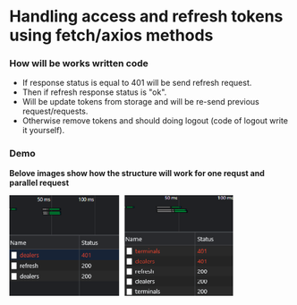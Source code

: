 # Handling access and refresh tokens using fetch/axios methods

### How will be works written code

- If response status is equal to 401 will be send refresh request.
- Then if refresh response status is "ok".
- Will be update tokens from storage and will be re-send previous request/requests.
- Otherwise remove tokens and should doing logout (code of logout write it yourself).

### Demo

**Belove images show how the structure will work for one requst and parallel request**

<img align="center" width="400" height="auto" src="https://github.com/mkuysunov/JS_refresh_token/blob/master/demo_images/common.png">
